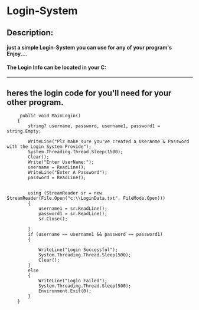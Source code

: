 #						Login-System
 
## Description:
#### just a simple Login-System you can use for any of your program's Enjoy....
#### The Login Info can be located in your  C:
---


## heres the login code for you'll need for your other program. 



		 public void MainLogin()
		{
			string? username, password, username1, password1 = string.Empty;

			WriteLine("Plz make sure you've created a UserAnme & Password with the Login System Provide");
			System.Threading.Thread.Sleep(1500);
			Clear();
			Write("Enter UserName:");
			username = ReadLine();
			WriteLine("Enter A Password");
			password = ReadLine();


			using (StreamReader sr = new StreamReader(File.Open("c:\\LoginData.txt", FileMode.Open)))
			{
				username1 = sr.ReadLine();
				password1 = sr.ReadLine();
				sr.Close();

			}
			if (username == username1 && password == password1)
			{

				WriteLine("Login Successful");
				System.Threading.Thread.Sleep(500);
				Clear();
			}
			else
			{
				WriteLine("Login Failed");
				System.Threading.Thread.Sleep(500);
				Environment.Exit(0);
			}
		}

